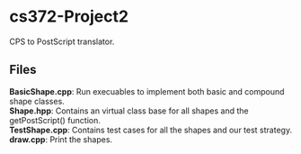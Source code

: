 # cs372-Project2
CPS to PostScript translator.
## Files
**BasicShape.cpp**: Run execuables to implement both basic and compound shape classes.\
**Shape.hpp**: Contains an virtual class base for all shapes and the getPostScript() function.\
**TestShape.cpp**: Contains test cases for all the shapes and our test strategy.\
**draw.cpp**: Print the shapes.
